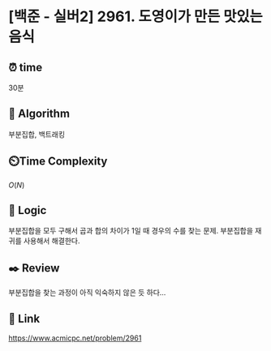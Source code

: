 # [백준 - 실버2] 2961. 도영이가 만든 맛있는 음식
 
## ⏰  **time**
30분

## :pushpin: **Algorithm**
부분집합, 백트래킹

## ⏲️**Time Complexity**
$O(N)$

## :round_pushpin: **Logic**
부분집합을 모두 구해서 곱과 합의 차이가 1일 때 경우의 수를 찾는 문제.
부분집합을 재귀를 사용해서 해결한다.


## :black_nib: **Review**
부분집합을 찾는 과정이 아직 익숙하지 않은 듯 하다...

## 📡 Link
https://www.acmicpc.net/problem/2961